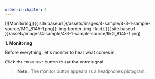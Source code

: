 ```yaml
---
order-in-chapter: 4
---
```


[![Monitoring]({{ site.baseurl }}/assets/images/4-sample/4-3-1-sample-source/IMG_8145-1.png){:.img-border .img-fluid}]({{
site.baseurl }}/assets/images/4-sample/4-3-1-sample-source/IMG_8145-1.png)

**1. Monitoring**

Before everything, let's monitor to hear what comes in.

Click the `"MONITOR"` button to ear the entry signal.

> **Note :** The monitor button appears as a headphones pictogram.
